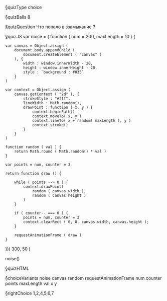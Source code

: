 §quizType
choice

§quizBalls
8

§quizQuestion
Что попало в ззамыкание ?



§quizJS
var noise = ( function ( num = 200, maxLength = 10 ) {

    var canvas = Object.assign (
        document.body.appendChild (
            document.createElement ( "canvas" )
        ), {
            width : window.innerWidth - 20,
            height : window.innerHeight - 20,
            style : `background : #035`
        }
    )

    var context = Object.assign (
        canvas.getContext ( "2d" ), {
            strokeStyle : "#fff",
            lineWidth : Math.random(),
            drawPoint : function ( x, y ) {
                context.beginPath()
                context.moveTo( x, y )
                context.lineTo( x + random( maxLength ), y )
                context.stroke()
            }
        }
    )

    function random ( val ) {
        return Math.round ( Math.random() * val )
    }

    var points = num, counter = 3

    return function draw () {

        while ( points --> 0 ) {
            context.drawPoint(
                random ( canvas.width ),
                random ( canvas.height )
            )
        }

        if ( counter-- === 0 ) {
            points = num, counter = 3
            context.clearRect ( 0, 0, canvas.width, canvas.height );
        }

        requestAnimationFrame ( draw )
    }
})( 300, 50 )

noise()


§quizHTML


§choiceVariants
noise
canvas
random
requestAnimationFrame
num
counter
points
maxLength
val
x
y


§rightChoice
1,2,4,5,6,7

